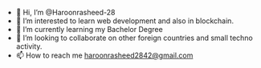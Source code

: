 - 👋 Hi, I’m @Haroonrasheed-28
- 👀 I’m interested to learn web development and also in blockchain.
- 🌱 I’m currently learning my Bachelor Degree
- 💞️ I’m looking to collaborate on other foreign countries and small techno activity.
- 📫 How to reach me haroonrasheed2842@gmail.com

<!---
Haroonrasheed-28/Haroonrasheed-28 is a ✨ special ✨ repository because its `README.md` (this file) appears on your GitHub profile.
You can click the Preview link to take a look at your changes.
--->
